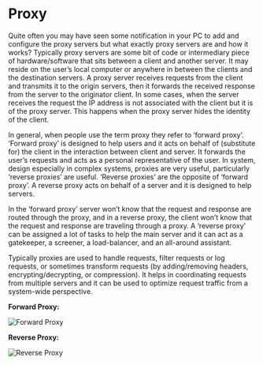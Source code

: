 # Proxy

Quite often you may have seen some notification in your PC to add and configure the proxy servers but what exactly proxy servers are and how it works? Typically proxy servers are some bit of code or intermediary piece of hardware/software that sits between a client and another server. It may reside on the user’s local computer or anywhere in between the clients and the destination servers. A proxy server receives requests from the client and transmits it to the origin servers, then it forwards the received response from the server to the originator client. In some cases, when the server receives the request the IP address is not associated with the client but it is of the proxy server. This happens when the proxy server hides the identity of the client. 

In general, when people use the term proxy they refer to ‘forward proxy’. ‘Forward proxy’ is designed to help users and it acts on behalf of \(substitute for\) the client in the interaction between client and server. It forwards the user’s requests and acts as a personal representative of the user. In system, design especially in complex systems, proxies are very useful, particularly ‘reverse proxies’ are useful. ‘Reverse proxies’ are the opposite of ‘forward proxy’. A reverse proxy acts on behalf of a server and it is designed to help servers. 

In the ‘forward proxy’ server won’t know that the request and response are routed through the proxy, and in a reverse proxy, the client won’t know that the request and response are traveling through a proxy. A ‘reverse proxy’ can be assigned a lot of tasks to help the main server and it can act as a gatekeeper, a screener, a load-balancer, and an all-around assistant. 

Typically proxies are used to handle requests, filter requests or log requests, or sometimes transform requests \(by adding/removing headers, encrypting/decrypting, or compression\). It helps in coordinating requests from multiple servers and it can be used to optimize request traffic from a system-wide perspective. 

**Forward Proxy:**   
 

![Forward Proxy](https://media.geeksforgeeks.org/wp-content/uploads/20200824215915/ForwardProxySystemDesign.png)

**Reverse Proxy:**   
 

![Reverse Proxy](https://media.geeksforgeeks.org/wp-content/uploads/20200824220014/ReverseProxySystemDesign.png)


